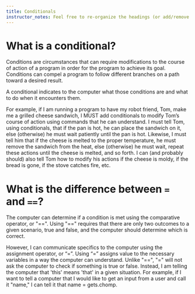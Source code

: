 ```yaml
---
title: Conditionals
instructor_notes: Feel free to re-organize the headings (or add/remove headings) below. We included the headings for your benefit, but it's 100% fine if you want to write your responses in some different structure.
---
```


# What is a conditional?

Conditions are circumstances that can require modifications to the course of action of a program in order for the program to achieve its goal. 
Conditions can compel a program to follow different branches on a path toward a desired result.

A conditional indicates to the computer what those conditions are and what to do when it encounters them.

For example, if I am running a program to have my robot friend, Tom, make me a grilled cheese sandwich, I MUST add conditionals to modify Tom’s course of action using commands that he can understand. 
I must tell Tom, using conditionals, that if the pan is hot, he can place the sandwich on it, else (otherwise) he must wait patiently until the pan is hot. 
Likewise, I must tell him that if the cheese is melted to the proper temperature, he must remove the sandwich from the heat, else (otherwise) he must wait, repeat these actions until the cheese is melted, and so forth. 
I can (and probably should) also tell Tom how to modify his actions if the cheese is moldy, if the bread is gone, if the stove catches fire, etc.

# What is the difference between `=` and `==`?

The computer can determine if a condition is met using the comparative operator, or "==". 
Using "==" requires that there are only two outcomes to a given scenario, true and false, and the computer should determine which is correct.

However, I can communicate specifics to the computer using the assignment operator, or “=”.
Using “=” assigns value to the necessary variables in a way the computer can understand.
Unlike "==", "=" will not ask the computer to check if something is true or false. Instead, I am telling the computer that 'this' means 'that' in a given situation.
For example, if I want to tell a computer that I would like to get an input from a user and call it "name," I can tell it that name = gets.chomp.